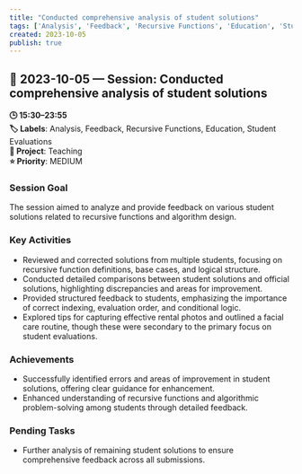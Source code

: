 ```yaml
---
title: "Conducted comprehensive analysis of student solutions"
tags: ['Analysis', 'Feedback', 'Recursive Functions', 'Education', 'Student Evaluations']
created: 2023-10-05
publish: true
---
```


## 📅 2023-10-05 — Session: Conducted comprehensive analysis of student solutions

**🕒 15:30–23:55**  
**🏷️ Labels**: Analysis, Feedback, Recursive Functions, Education, Student Evaluations  
**📂 Project**: Teaching  
**⭐ Priority**: MEDIUM  


### Session Goal
The session aimed to analyze and provide feedback on various student solutions related to recursive functions and algorithm design.

### Key Activities
- Reviewed and corrected solutions from multiple students, focusing on recursive function definitions, base cases, and logical structure.
- Conducted detailed comparisons between student solutions and official solutions, highlighting discrepancies and areas for improvement.
- Provided structured feedback to students, emphasizing the importance of correct indexing, evaluation order, and conditional logic.
- Explored tips for capturing effective rental photos and outlined a facial care routine, though these were secondary to the primary focus on student evaluations.

### Achievements
- Successfully identified errors and areas of improvement in student solutions, offering clear guidance for enhancement.
- Enhanced understanding of recursive functions and algorithmic problem-solving among students through detailed feedback.

### Pending Tasks
- Further analysis of remaining student solutions to ensure comprehensive feedback across all submissions.
